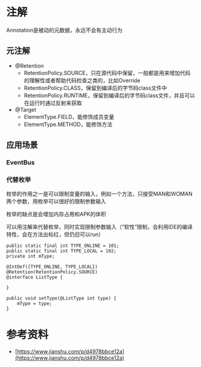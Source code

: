 # 注解

Annotation是被动的元数据，永远不会有主动行为

## 元注解

- @Retention
	- RetentionPolicy.SOURCE，只在源代码中保留，一般都是用来增加代码的理解性或者帮助代码检查之类的，比如Override
	- RetentionPolicy.CLASS，保留到编译后的字节码class文件中
	- RetentionPolicy.RUNTIME，保留到编译后的字节码class文件，并且可以在运行时通过反射来获取
- @Target
	- ElementType.FIELD，能修饰成员变量
	- ElementType.METHOD，能修饰方法 

## 应用场景

### EventBus

### 代替枚举

枚举的作用之一是可以限制变量的输入，例如一个方法，只接受MAN和WOMAN两个参数，用枚举可以很好的限制参数输入

枚举的缺点是会增加内存占用和APK的体积

可以用注解来代替枚举，同时实现限制参数输入（“软性”限制，会利用IDE的编译特性，会在方法出标红，但仍旧可以run）

```
public static final int TYPE_ONLINE = 101;
public static final int TYPE_LOCAL = 102;
private int mType;

@IntDef({TYPE_ONLINE, TYPE_LOCAL})
@Retention(RetentionPolicy.SOURCE)
@interface ListType {

}

public void setType(@ListType int type) {
    mType = type;
}
```

# 参考资料

- [https://www.jianshu.com/p/d4978bbce12a](https://www.jianshu.com/p/d4978bbce12a)